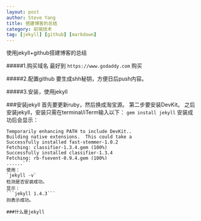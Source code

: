 ```yaml
---
layout: post
author: Steve Yang
title: 搭建博客的总结
category: 前端技术
tag: [jekyll] [github] [markdown] 
---
```


使用jekyll+github搭建博客的总结

#####1.购买域名
最好到
`https://www.godaddy.com`
购买

#####2.配置github
要生成shh秘钥，方便日后push内容。

#####3.安装，使用jekyll

###安装jekyll
首先要更新ruby，然后换成淘宝源。
第二步要安装DevKit。
之后安装jekyll，安装只需在terminal/iTerm输入以下：
`gem install jekyll`
安装成功后会显示：
```gem install jekyll
Temporarily enhancing PATH to include DevKit..
Building native extensions.  This could take a
Successfully installed fast-stemmer-1.0.2
Fetching: classifier-1.3.4.gem (100%)
Successfully installed classifier-1.3.4
Fetching: rb-fsevent-0.9.4.gem (100%)
......```
使用：
`jekyll -v`
检测是否安装成功。
显示：
```jekyll 1.4.3```
则表示成功。

###什么是jekyll